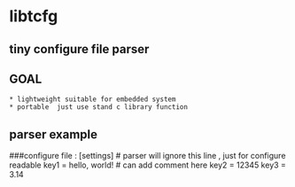 # libtcfg
tiny configure file parser
---
## GOAL
	* lightweight suitable for embedded system
	* portable  just use stand c library function

## parser example
###configure file :
	[settings]  # parser will ignore this line , just for configure readable
	key1 =  hello, world! # can add comment here
	key2 =  12345
	key3 =  3.14



